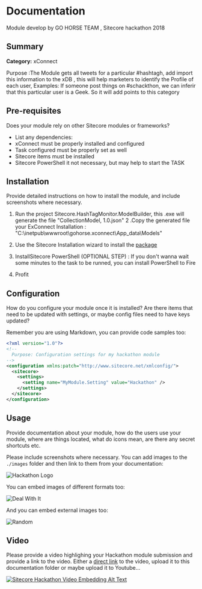 # Documentation

Module develop by GO HORSE TEAM , Sitecore hackathon 2018

## Summary

**Category:** xConnect

Purpose :The Module gets all tweets for a particular #hashtagh, add import this information to the xDB , this will help marketers 
to identify the Profile of each user, Examples: If someone post things on #schackthon, we can inferir that this particular user is a Geek. 
So it will add points to this category

## Pre-requisites

Does your module rely on other Sitecore modules or frameworks?

- List any dependencies: 
- xConnect must be properly installed and configured
- Task configured must be properly set as well
- Sitecore items must be installed
- Sitecore PowerShell it not necessary, but may help to start the TASK

## Installation

Provide detailed instructions on how to install the module, and include screenshots where necessary.

1. Run the project Sitecore.HashTagMonitor.ModelBuilder, this .exe will generate the file "CollectionModel, 1.0.json" 
2 .Copy  the generated file  your ExConnect Installation : "C:\inetpub\wwwroot\gohorse.xconnect\App_data\Models"

3. Use the Sitecore Installation wizard to install the [package](#link-to-package)
4. InstallSitecore PowerShell (OPTIONAL STEP) : If you don't wanna wait some minutes to the task to be runned, you can install PowerShell to Fire
5. Profit

## Configuration

How do you configure your module once it is installed? Are there items that need to be updated with settings, or maybe config files need to have keys updated?

Remember you are using Markdown, you can provide code samples too:

```xml
<?xml version="1.0"?>
<!--
  Purpose: Configuration settings for my hackathon module
-->
<configuration xmlns:patch="http://www.sitecore.net/xmlconfig/">
  <sitecore>
    <settings>
      <setting name="MyModule.Setting" value="Hackathon" />
    </settings>
  </sitecore>
</configuration>
```

## Usage

Provide documentation  about your module, how do the users use your module, where are things located, what do icons mean, are there any secret shortcuts etc.

Please include screenshots where necessary. You can add images to the `./images` folder and then link to them from your documentation:

![Hackathon Logo](images/hackathon.png?raw=true "Hackathon Logo")

You can embed images of different formats too:

![Deal With It](images/deal-with-it.gif?raw=true "Deal With It")

And you can embed external images too:

![Random](https://placeimg.com/480/240/any "Random")

## Video

Please provide a video highlighing your Hackathon module submission and provide a link to the video. Either a [direct link](https://www.youtube.com/watch?v=EpNhxW4pNKk) to the video, upload it to this documentation folder or maybe upload it to Youtube...

[![Sitecore Hackathon Video Embedding Alt Text](https://img.youtube.com/vi/EpNhxW4pNKk/0.jpg)](https://www.youtube.com/watch?v=EpNhxW4pNKk)
